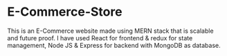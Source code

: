 # E-Commerce-Store
This is an E-Commerce website made using MERN stack that is scalable and future proof. I have used React for frontend &amp; redux for state management, Node JS &amp; Express for backend with MongoDB as database.
